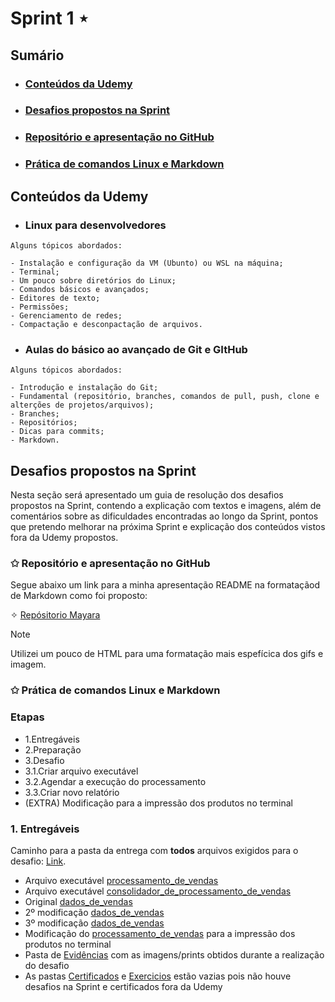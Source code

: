 # Sprint 1 ⋆
## Sumário
- ### [Conteúdos da Udemy](https://github.com/mayaramog/compassUOLmayara/tree/main/Sprint1#conteúdos-da-udemy-1)
- ### [Desafios propostos na Sprint](https://github.com/mayaramog/compassUOLmayara/tree/main/Sprint1#desafios-propostos-na-sprint-1)
- ### [Repositório e apresentação no GitHub](https://github.com/mayaramog/compassUOLmayara/tree/main/Sprint1#-repositório-e-apresentação-no-github)
- ### [Prática de comandos Linux e Markdown](https://github.com/mayaramog/compassUOLmayara/tree/main/Sprint1#-repositório-e-apresentação-no-github)

## Conteúdos da Udemy
 - ### Linux para desenvolvedores
 ````
Alguns tópicos abordados:

- Instalação e configuração da VM (Ubunto) ou WSL na máquina;
- Terminal;
- Um pouco sobre diretórios do Linux;
- Comandos básicos e avançados;
- Editores de texto;
- Permissões;
- Gerenciamento de redes;
- Compactação e desconpactação de arquivos.
 ````

 - ### Aulas do básico ao avançado de Git e GItHub
 ```
Alguns tópicos abordados:

- Introdução e instalação do Git;
- Fundamental (repositório, branches, comandos de pull, push, clone e alterções de projetos/arquivos);
- Branches;
- Repositórios;
- Dicas para commits;
- Markdown.
 ```

## Desafios propostos na Sprint
Nesta seção será apresentado um guia de resolução dos desafios propostos na Sprint, contendo a explicação com textos e imagens, além de comentários sobre as dificuldades encontradas ao longo da Sprint, pontos que pretendo melhorar na próxima Sprint e explicação dos conteúdos vistos fora da Udemy propostos.

### ✩ Repositório e apresentação no GitHub
Segue abaixo um link para a minha apresentação README na formataçãod de Markdown como foi proposto:

<div>

✧ [Repósitorio Mayara](github.com/mayaramog/compassUOLmayara) 
</div>

> [!NOTE]
> Utilizei um pouco de HTML para uma formatação mais espefícica dos gifs e imagem.

### ✩ Prática de comandos Linux e Markdown
### Etapas
- 1.Entregáveis
- 2.Preparação
- 3.Desafio
- 3.1.Criar arquivo executável
- 3.2.Agendar a execução do processamento
- 3.3.Criar novo relatório
- (EXTRA) Modificação para a impressão dos produtos no terminal 

### 1. Entregáveis

Caminho para a pasta da entrega com **todos** arquivos exigidos para o desafio: [Link](github.com/mayaramog/compassUOLmayara/Sprint1/Desafio).

- Arquivo executável [processamento_de_vendas](github.com/mayaramog/compassUOLmayara/Sprint1/Desafio/ecommerce/ecommerce/processamento_de_vendas.sh)
- Arquivo executável [consolidador_de_processamento_de_vendas](github.com/mayaramog/compassUOLmayara/Sprint1/Desafio/ecommerce/ecommerce/consolidador_de_processamento_de_vendas.sh)
- Original [dados_de_vendas](github.com/mayaramog/compassUOLmayara/Sprint1/Desafio/ecommerce/ecommerce/dados_de_vendas.csv)
- 2º modificação [dados_de_vendas](github.com/mayaramog/compassUOLmayara/Sprint1/Desafio/dados_de_vendas_2º_modificacao.csv)
- 3º modificação [dados_de_vendas]()
- Modificação do [processamento_de_vendas]() para a impressão dos produtos no terminal
- Pasta de [Evidências]() com as imagens/prints obtidos durante a realização do desafio
- As pastas [Certificados](github.com/mayaramog/compassUOLmayara/Sprint1/Certificados) e [Exercicios](github.com/mayaramog/compassUOLmayara/Sprint1/Exercicios) estão vazias pois não houve desafios na Sprint e certificados fora da Udemy
